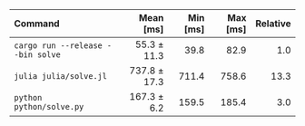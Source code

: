 | Command | Mean [ms] | Min [ms] | Max [ms] | Relative |
|:---|---:|---:|---:|---:|
| `cargo run --release --bin solve` | 55.3 ± 11.3 | 39.8 | 82.9 | 1.0 |
| `julia julia/solve.jl` | 737.8 ± 17.3 | 711.4 | 758.6 | 13.3 |
| `python python/solve.py` | 167.3 ± 6.2 | 159.5 | 185.4 | 3.0 |
